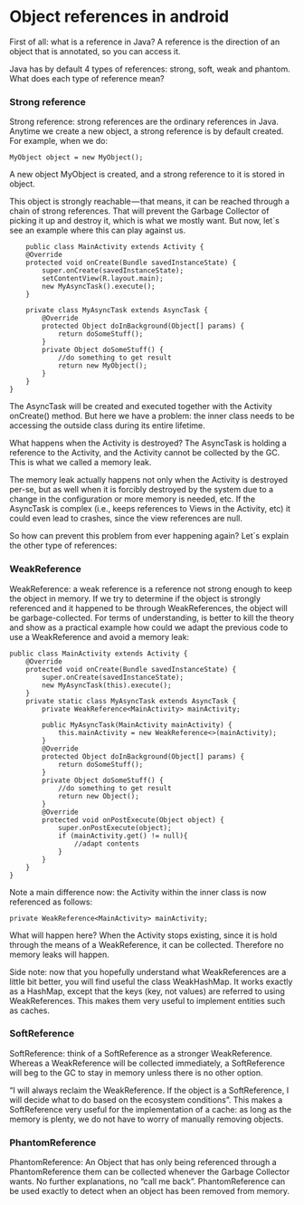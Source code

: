 # Object references in android
First of all: what is a reference in Java?
  A reference is the direction of an object that is annotated, so you can access it.
 
Java has by default 4 types of references: strong, soft, weak and phantom.
What does each type of reference mean?

### Strong reference
Strong reference: strong references are the ordinary references in Java. 
Anytime we create a new object, a strong reference is by default created. For example, when we do:
  
    MyObject object = new MyObject();
    
A new object MyObject is created, and a strong reference to it is stored in object.

This object is strongly reachable — that means, it can be reached through a chain of strong references.
That will prevent the Garbage Collector of picking it up and destroy it, which is what we mostly want.
But now, let´s see an example where this can play against us.
    
        public class MainActivity extends Activity {
        @Override
        protected void onCreate(Bundle savedInstanceState) {   
            super.onCreate(savedInstanceState);
            setContentView(R.layout.main);
            new MyAsyncTask().execute();
        }

        private class MyAsyncTask extends AsyncTask {
            @Override
            protected Object doInBackground(Object[] params) {
                return doSomeStuff();
            }
            private Object doSomeStuff() {
                //do something to get result
                return new MyObject();
            } 
        }
    }
    
The AsyncTask will be created and executed together with the Activity onCreate() method. 
But here we have a problem: the inner class needs to be accessing the outside class during its entire lifetime.

What happens when the Activity is destroyed? The AsyncTask is holding a reference to the Activity,
and the Activity cannot be collected by the GC. This is what we called a memory leak.

The memory leak actually happens not only when the Activity is destroyed per-se, 
but as well when it is forcibly destroyed by the system due to a change in the configuration or more memory is needed, etc. 
If the AsyncTask is complex (i.e., keeps references to Views in the Activity, etc) it could even lead to crashes, 
since the view references are null.

So how can prevent this problem from ever happening again? Let´s explain the other type of references:

### WeakReference
WeakReference: a weak reference is a reference not strong enough to keep the object in memory. 
If we try to determine if the object is strongly referenced and it happened to be through WeakReferences,
the object will be garbage-collected. For terms of understanding, 
is better to kill the theory and show as a practical example how could we adapt the previous code to use a WeakReference 
and avoid a memory leak:

    public class MainActivity extends Activity {
        @Override
        protected void onCreate(Bundle savedInstanceState) {
            super.onCreate(savedInstanceState);
            new MyAsyncTask(this).execute();
        }
        private static class MyAsyncTask extends AsyncTask {
            private WeakReference<MainActivity> mainActivity;    

            public MyAsyncTask(MainActivity mainActivity) {   
                this.mainActivity = new WeakReference<>(mainActivity);            
            }
            @Override
            protected Object doInBackground(Object[] params) {
                return doSomeStuff();
            }
            private Object doSomeStuff() {
                //do something to get result
                return new Object();
            }
            @Override
            protected void onPostExecute(Object object) {
                super.onPostExecute(object);
                if (mainActivity.get() != null){
                    //adapt contents
                }
            }
        }
    }

Note a main difference now: the Activity within the inner class is now referenced as follows:

    private WeakReference<MainActivity> mainActivity;
    
What will happen here? When the Activity stops existing, since it is hold through the means of a WeakReference, 
it can be collected. Therefore no memory leaks will happen.

Side note: now that you hopefully understand what WeakReferences are a little bit better,
you will find useful the class WeakHashMap. It works exactly as a HashMap, 
except that the keys (key, not values) are referred to using WeakReferences.
This makes them very useful to implement entities such as caches.

### SoftReference
SoftReference: think of a SoftReference as a stronger WeakReference. Whereas a WeakReference will be collected immediately, 
a SoftReference will beg to the GC to stay in memory unless there is no other option.

“I will always reclaim the WeakReference. If the object is a SoftReference, I will decide what to do based on the ecosystem conditions”. 
This makes a SoftReference very useful for the implementation of a cache: as long as the memory is plenty,
we do not have to worry of manually removing objects.

### PhantomReference
PhantomReference: An Object that has only being referenced through a PhantomReference them can be collected whenever 
the Garbage Collector wants. No further explanations, no “call me back”.
PhantomReference can be used exactly to detect when an object has been removed from memory.
